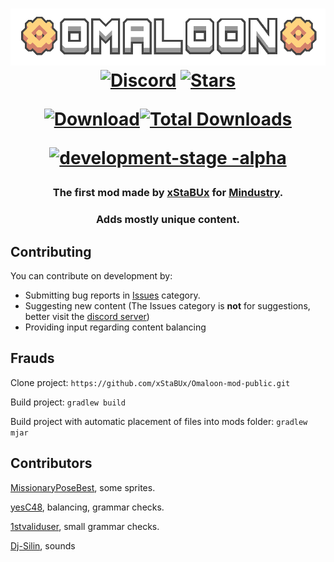 </div>
<h1 align="center">

![Logo](img.png)
[![Discord](https://img.shields.io/discord/1011940744774303795.svg?color=7289da&logo=discord&label=Omaloon-mod-Genral&style=for-the-badge)](https://discord.gg/bNMT82Hswb)
[![Stars](https://img.shields.io/github/stars/xStaBUx/Omaloon-mod-public?color=7289da&label=⭐️%20Please%20Star%20Omaloon%21&style=for-the-badge)](https://github.com/xStaBUx/Omaloon-mod-public)

[![Download](https://img.shields.io/github/v/release/xStaBUx/Omaloon-mod-public?color=6aa84f&include_prereleases&label=Latest%20version&logo=github&logoColor=white&style=for-the-badge)](https://github.com/xStaBUx/Omaloon-mod-public/releases)[![Total Downloads](https://img.shields.io/github/downloads/xStaBUx/Omaloon-mod-public/total?color=7289da&label&logo=docusign&logoColor=white&style=for-the-badge)](https://github.com/xStaBUx/Omaloon-mod-public/releases)

[![development-stage -alpha](https://user-images.githubusercontent.com/96493687/188486264-3567d32f-e0d5-4fbf-b294-b2759c61b144.svg)](https://github.com/xStaBUx/Omaloon-mod-public/tags)
</h1>
<div align="center">
  
### The first mod made by [xStaBUx](https://github.com/xStaBUx) for [Mindustry](https://github.com/Anuken/Mindustry).
### Adds mostly unique content.
</div>

## Contributing

You can contribute on development by:

* Submitting bug reports in [Issues](https://github.com/xStaBUx/Omaloon-mod-public/issues) category.
* Suggesting new content (The Issues category is **not** for suggestions, better visit the [discord server](https://discord.gg/bNMT82Hswb))
* Providing input regarding content balancing

## Frauds
Clone project: `https://github.com/xStaBUx/Omaloon-mod-public.git`

Build project: `gradlew build`

Build project with automatic placement of files into mods folder: `gradlew mjar`

## Contributors

[MissionaryPoseBest](https://github.com/XJegaQuanty), some sprites.

[yesC48](https://github.com/yesC48), balancing, grammar checks.

[1stvaliduser](https://github.com/1stvaliduser), small grammar checks.

[Dj-Silin](https://github.com/SilinVeredno), sounds
